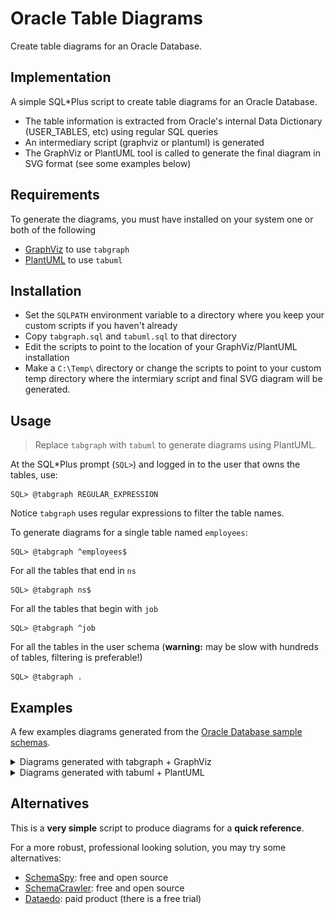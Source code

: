 # Oracle Table Diagrams

Create table diagrams for an Oracle Database.

## Implementation

A simple SQL\*Plus script to create table diagrams for an Oracle Database.

- The table information is extracted from Oracle's internal Data Dictionary (USER_TABLES, etc) using regular SQL queries
- An intermediary script (graphviz or plantuml) is generated
- The GraphViz or PlantUML tool is called to generate the final diagram in SVG format (see some examples below)

## Requirements

To generate the diagrams, you must have installed on your system one or both of the following

- [GraphViz](https://graphviz.org/download/) to use `tabgraph`
- [PlantUML](https://plantuml.com/download) to use `tabuml`

## Installation

- Set the `SQLPATH` environment variable to a directory where you keep your custom scripts if you haven't already
- Copy `tabgraph.sql` and `tabuml.sql` to that directory
- Edit the scripts to point to the location of your GraphViz/PlantUML installation
- Make a `C:\Temp\` directory or change the scripts to point to your custom temp directory where the intermiary script and final SVG diagram will be generated.
  
## Usage

> Replace `tabgraph` with `tabuml` to generate diagrams using PlantUML.

At the SQL\*Plus prompt (`SQL>`) and logged in to the user that owns the tables, use:

```
SQL> @tabgraph REGULAR_EXPRESSION
```

Notice `tabgraph` uses regular expressions to filter the table names.

To generate diagrams for a single table named `employees`:

```
SQL> @tabgraph ^employees$
```

For all the tables that end in `ns`

```
SQL> @tabgraph ns$
```

For all the tables that begin with `job`

```
SQL> @tabgraph ^job
```

For all the tables in the user schema (**warning:** may be slow with hundreds of tables, filtering is preferable!)

```
SQL> @tabgraph .
```

## Examples

A few examples diagrams generated from the [Oracle Database sample schemas](https://github.com/oracle-samples/db-sample-schemas).

<details>

  <summary>Diagrams generated with tabgraph + GraphViz </summary>

  ![print_media](examples/print_media.svg)

  ![human_resources](examples/human_resources.svg)

  ![order_entry](examples/order_entry.svg)

  ![sales_history](examples/sales_history.svg)

  ![complex_example](examples/complex_example.svg)

</details>

<details>

  <summary>Diagrams generated with tabuml + PlantUML</summary>

  ![human_resources](examples/human_resources_uml.svg)

</details>


## Alternatives

This is a **very simple** script to produce diagrams for a **quick reference**.

For a more robust, professional looking solution, you may try some alternatives:
- [SchemaSpy](http://schemaspy.sourceforge.net/): free and open source
- [SchemaCrawler](https://www.schemacrawler.com/): free and open source
- [Dataedo](https://dataedo.com/): paid product (there is a free trial)
